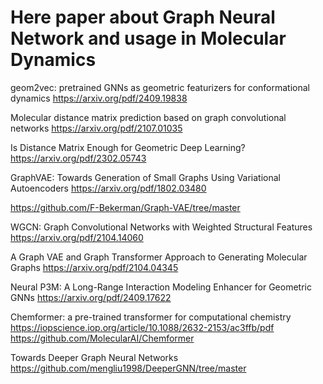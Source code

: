 # Here paper about Graph Neural Network and usage in Molecular Dynamics

geom2vec: pretrained GNNs as geometric featurizers for conformational dynamics
https://arxiv.org/pdf/2409.19838


Molecular distance matrix prediction based on graph convolutional networks
https://arxiv.org/pdf/2107.01035


Is Distance Matrix Enough for Geometric Deep Learning?
https://arxiv.org/pdf/2302.05743


GraphVAE: Towards Generation of Small Graphs Using Variational Autoencoders
https://arxiv.org/pdf/1802.03480

https://github.com/F-Bekerman/Graph-VAE/tree/master


WGCN: Graph Convolutional Networks with Weighted Structural Features
https://arxiv.org/pdf/2104.14060


A Graph VAE and Graph Transformer Approach to Generating Molecular Graphs
https://arxiv.org/pdf/2104.04345


Neural P3M: A Long-Range Interaction Modeling Enhancer for Geometric GNNs
https://arxiv.org/pdf/2409.17622


Chemformer: a pre-trained transformer for computational chemistry
https://iopscience.iop.org/article/10.1088/2632-2153/ac3ffb/pdf
https://github.com/MolecularAI/Chemformer

Towards Deeper Graph Neural Networks
https://github.com/mengliu1998/DeeperGNN/tree/master
